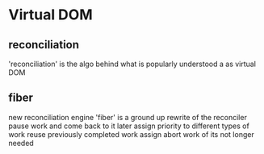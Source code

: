 # Virtual DOM

## reconciliation
'reconciliation' is the algo behind what is popularly understood a as virtual DOM

## fiber
new reconciliation engine
'fiber' is a ground up rewrite of the reconciler
pause work and come back to it later
assign priority to different types of work
reuse previously completed work
assign abort work of its not longer needed
